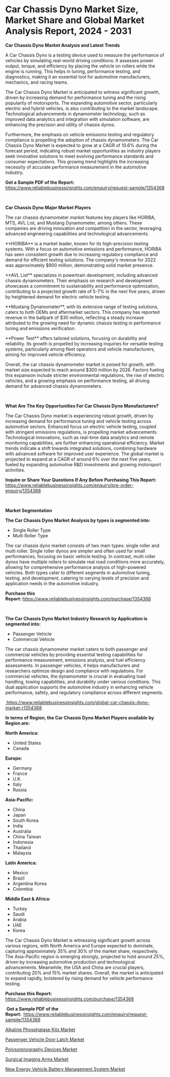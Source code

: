 <p><h1>Car Chassis Dyno Market Size, Market Share and Global Market Analysis Report, 2024 - 2031</h1></p><p><strong>Car Chassis Dyno Market Analysis and Latest Trends</strong></p>
<p><p>A Car Chassis Dyno is a testing device used to measure the performance of vehicles by simulating real-world driving conditions. It assesses power output, torque, and efficiency by placing the vehicle on rollers while the engine is running. This helps in tuning, performance testing, and diagnostics, making it an essential tool for automotive manufacturers, mechanics, and racing teams.</p><p>The Car Chassis Dyno Market is anticipated to witness significant growth, driven by increasing demand for performance tuning and the rising popularity of motorsports. The expanding automotive sector, particularly electric and hybrid vehicles, is also contributing to the market landscape. Technological advancements in dynamometer technology, such as improved data analytics and integration with simulation software, are enhancing the precision and utility of chassis dynos.</p><p>Furthermore, the emphasis on vehicle emissions testing and regulatory compliance is propelling the adoption of chassis dynamometers. The Car Chassis Dyno Market is expected to grow at a CAGR of 10.6% during the forecast period, indicating robust market opportunities as industry players seek innovative solutions to meet evolving performance standards and consumer expectations. This growing trend highlights the increasing necessity of accurate performance measurement in the automotive industry.</p></p>
<p><strong>Get a Sample PDF of the Report:&nbsp;</strong> <a href="https://www.reliablebusinessinsights.com/enquiry/request-sample/1354368?utm_campaign=60&utm_medium=2&utm_source=Github&utm_content=ia&utm_term=04112024&utm_id=car-chassis-dyno">https://www.reliablebusinessinsights.com/enquiry/request-sample/1354368</a></p>
<p>&nbsp;</p>
<p><strong>Car Chassis Dyno Major Market Players</strong></p>
<p><p>The car chassis dynamometer market features key players like HORIBA, MTS, AVL List, and Mustang Dynamometer, among others. These companies are driving innovation and competition in the sector, leveraging advanced engineering capabilities and technological advancements.</p><p>**HORIBA** is a market leader, known for its high-precision testing systems. With a focus on automotive emissions and performance, HORIBA has seen consistent growth due to increasing regulatory compliance and demand for efficient testing solutions. The company's revenue for 2022 was approximately $900 million, demonstrating solid market presence.</p><p>**AVL List** specializes in powertrain development, including advanced chassis dynamometers. Their emphasis on research and development showcases a commitment to sustainability and performance optimization, contributing to a projected growth rate of 5-7% in the next five years, driven by heightened demand for electric vehicle testing.</p><p>**Mustang Dynamometer**, with its extensive range of testing solutions, caters to both OEMs and aftermarket sectors. This company has reported revenue in the ballpark of $30 million, reflecting a steady increase attributed to the growing need for dynamic chassis testing in performance tuning and emissions verification.</p><p>**Power Test** offers tailored solutions, focusing on durability and reliability. Its growth is propelled by increasing inquiries for versatile testing systems, particularly among fleet operators and vehicle manufacturers, aiming for improved vehicle efficiency.</p><p>Overall, the car chassis dynamometer market is poised for growth, with market size expected to reach around $300 million by 2026. Factors fueling this expansion include stricter environmental regulations, the rise of electric vehicles, and a growing emphasis on performance testing, all driving demand for advanced chassis dynamometers.</p></p>
<p>&nbsp;</p>
<p><strong>What Are The Key Opportunities For Car Chassis Dyno Manufacturers?</strong></p>
<p><p>The Car Chassis Dyno market is experiencing robust growth, driven by increasing demand for performance tuning and vehicle testing across automotive sectors. Enhanced focus on electric vehicle testing, coupled with stringent emissions regulations, is propelling market advancements. Technological innovations, such as real-time data analytics and remote monitoring capabilities, are further enhancing operational efficiency. Market trends indicate a shift towards integrated solutions, combining hardware with advanced software for improved user experience. The global market is projected to expand at a CAGR of around 6% over the next five years, fueled by expanding automotive R&D investments and growing motorsport activities.</p></p>
<p><strong>Inquire or Share Your Questions If Any Before Purchasing This Report:</strong> <a href="https://www.reliablebusinessinsights.com/enquiry/pre-order-enquiry/1354368?utm_campaign=60&utm_medium=2&utm_source=Github&utm_content=ia&utm_term=04112024&utm_id=car-chassis-dyno">https://www.reliablebusinessinsights.com/enquiry/pre-order-enquiry/1354368</a></p>
<p>&nbsp;</p>
<p><strong>Market Segmentation</strong></p>
<p><strong>The Car Chassis Dyno Market Analysis by types is segmented into:</strong></p>
<p><ul><li>Single Roller Type</li><li>Multi Roller Type</li></ul></p>
<p><p>The car chassis dyno market consists of two main types: single roller and multi roller. Single roller dynos are simpler and often used for small performances, focusing on basic vehicle testing. In contrast, multi roller dynos have multiple rollers to simulate real road conditions more accurately, allowing for comprehensive performance analysis of high-powered vehicles. Both types cater to different segments in automotive tuning, testing, and development, catering to varying levels of precision and application needs in the automotive industry.</p></p>
<p><strong>Purchase this Report:&nbsp;</strong><a href="https://www.reliablebusinessinsights.com/purchase/1354368?utm_campaign=60&utm_medium=2&utm_source=Github&utm_content=ia&utm_term=04112024&utm_id=car-chassis-dyno">https://www.reliablebusinessinsights.com/purchase/1354368</a></p>
<p>&nbsp;</p>
<p><strong>The Car Chassis Dyno Market Industry Research by Application is segmented into:</strong></p>
<p><ul><li>Passenger Vehicle</li><li>Commercial Vehicle</li></ul></p>
<p><p>The car chassis dynamometer market caters to both passenger and commercial vehicles by providing essential testing capabilities for performance measurement, emissions analysis, and fuel efficiency assessments. In passenger vehicles, it helps manufacturers and researchers optimize design and compliance with regulations. For commercial vehicles, the dynamometer is crucial in evaluating load handling, towing capabilities, and durability under various conditions. This dual application supports the automotive industry in enhancing vehicle performance, safety, and regulatory compliance across different segments.</p></p>
<p><a href="https://www.reliablebusinessinsights.com/global-car-chassis-dyno-market-r1354368?utm_campaign=60&utm_medium=2&utm_source=Github&utm_content=ia&utm_term=04112024&utm_id=car-chassis-dyno">&nbsp;https://www.reliablebusinessinsights.com/global-car-chassis-dyno-market-r1354368</a></p>
<p><strong>In terms of Region, the Car Chassis Dyno Market Players available by Region are:</strong></p>
<p>
    <p> <strong> North America: </strong>
        <ul>
            <li>United States</li>
            <li>Canada</li>
        </ul>
        </p> 
    <p> <strong> Europe: </strong>
        <ul>
            <li>Germany</li>
            <li>France</li>
            <li>U.K.</li>
            <li>Italy</li>
            <li>Russia</li>
        </ul>
        </p> 
    <p> <strong> Asia-Pacific: </strong>
        <ul>
            <li>China</li>
            <li>Japan</li>
            <li>South Korea</li>
            <li>India</li>
            <li>Australia</li>
            <li>China Taiwan</li>
            <li>Indonesia</li>
            <li>Thailand</li>
            <li>Malaysia</li>
        </ul>
        </p> 
    <p> <strong> Latin America: </strong>
        <ul>
            <li>Mexico</li>
            <li>Brazil</li>
            <li>Argentina Korea</li>
            <li>Colombia</li>
        </ul>
        </p> 
    <p> <strong> Middle East & Africa: </strong>
        <ul>
            <li>Turkey</li>
            <li>Saudi</li>
            <li>Arabia</li>
            <li>UAE</li>
            <li>Korea</li>
        </ul>
    </p>
    </p>
<p><p>The Car Chassis Dyno Market is witnessing significant growth across various regions, with North America and Europe expected to dominate, capturing approximately 35% and 30% of the market share, respectively. The Asia-Pacific region is emerging strongly, projected to hold around 25%, driven by increasing automotive production and technological advancements. Meanwhile, the USA and China are crucial players, contributing 20% and 15% market shares. Overall, the market is anticipated to expand rapidly, bolstered by rising demand for vehicle performance testing.</p></p>
<p><strong>Purchase this Report: </strong><a href="https://www.reliablebusinessinsights.com/purchase/1354368?utm_campaign=60&utm_medium=2&utm_source=Github&utm_content=ia&utm_term=04112024&utm_id=car-chassis-dyno">https://www.reliablebusinessinsights.com/purchase/1354368</a></p>
<p>&nbsp;<strong>Get a Sample PDF of the Report:&nbsp;&nbsp;</strong><a href="https://www.reliablebusinessinsights.com/enquiry/request-sample/1354368?utm_campaign=60&utm_medium=2&utm_source=Github&utm_content=ia&utm_term=04112024&utm_id=car-chassis-dyno">https://www.reliablebusinessinsights.com/enquiry/request-sample/1354368</a></p>
<p><strong></strong></p>
<p><p><a href="https://issuu.com/reportprime-2/docs/alkaline-phosphatase-kits-market-si_28a94691567e60?utm_campaign=60&utm_medium=2&utm_source=Github&utm_content=ia&utm_term=04112024&utm_id=car-chassis-dyno">Alkaline Phosphatase Kits Market</a></p><p><a href="https://github.com/lourdestd6bs/Market-Research-Report-List-1/blob/main/passenger-vehicle-door-latch-market.md?utm_campaign=60&utm_medium=2&utm_source=Github&utm_content=ia&utm_term=04112024&utm_id=car-chassis-dyno">Passenger Vehicle Door Latch Market</a></p><p><a href="https://issuu.com/reportprime-2/docs/polysomnography-devices-market-size_6340253b6fd784?utm_campaign=60&utm_medium=2&utm_source=Github&utm_content=ia&utm_term=04112024&utm_id=car-chassis-dyno">Polysomnography Devices Market</a></p><p><a href="https://issuu.com/reportprime-2/docs/surgical-imaging-arms-market-size-2_a9bd2b8ed6669c?utm_campaign=60&utm_medium=2&utm_source=Github&utm_content=ia&utm_term=04112024&utm_id=car-chassis-dyno">Surgical Imaging Arms Market</a></p><p><a href="https://github.com/tenoreduwagley4rt/Market-Research-Report-List-1/blob/main/new-energy-vehicle-battery-management-system-market.md?utm_campaign=60&utm_medium=2&utm_source=Github&utm_content=ia&utm_term=04112024&utm_id=car-chassis-dyno">New Energy Vehicle Battery Management System Market</a></p></p>